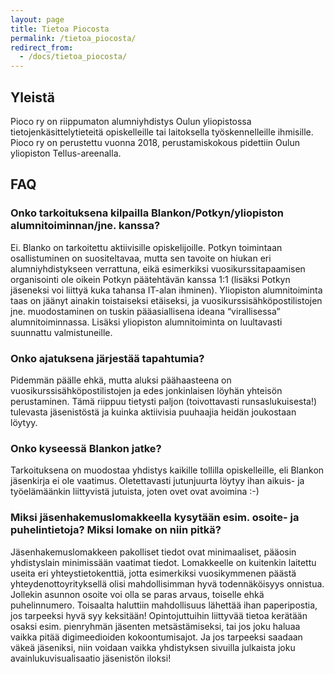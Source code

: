 ```yaml
---
layout: page
title: Tietoa Piocosta
permalink: /tietoa_piocosta/
redirect_from:
  - /docs/tietoa_piocosta/
---
```


## Yleistä

Pioco ry on riippumaton alumniyhdistys Oulun yliopistossa
tietojenkäsittelytieteitä opiskelleille tai laitoksella työskennelleille
ihmisille. Pioco ry on perustettu vuonna 2018, perustamiskokous pidettiin Oulun
yliopiston Tellus-areenalla.

## FAQ

### Onko tarkoituksena kilpailla Blankon/Potkyn/yliopiston alumnitoiminnan/jne. kanssa?

Ei. Blanko on tarkoitettu aktiivisille opiskelijoille. Potkyn toimintaan
osallistuminen on suositeltavaa, mutta sen tavoite on hiukan eri
alumniyhdistykseen verrattuna, eikä esimerkiksi vuosikurssitapaamisen
organisointi ole oikein Potkyn päätehtävän kanssa 1:1 (lisäksi Potkyn jäseneksi
voi liittyä kuka tahansa IT-alan ihminen). Yliopiston alumnitoiminta taas on
jäänyt ainakin toistaiseksi etäiseksi, ja vuosikurssisähköpostilistojen jne.
muodostaminen on tuskin pääasiallisena ideana “virallisessa” alumnitoiminnassa.
Lisäksi yliopiston alumnitoiminta on luultavasti suunnattu valmistuneille.

### Onko ajatuksena järjestää tapahtumia?

Pidemmän päälle ehkä, mutta aluksi päähaasteena on vuosikurssisähköpostilistojen
ja edes jonkinlaisen löyhän yhteisön perustaminen. Tämä riippuu tietysti paljon
(toivottavasti runsaslukuisesta!) tulevasta jäsenistöstä ja kuinka aktiivisia
puuhaajia heidän joukostaan löytyy.

### Onko kyseessä Blankon jatke?

Tarkoituksena on muodostaa yhdistys kaikille tollilla opiskelleille, eli Blankon
jäsenkirja ei ole vaatimus. Oletettavasti jutunjuurta löytyy ihan aikuis- ja
työelämäänkin liittyvistä jutuista, joten ovet ovat avoimina :-)

### Miksi jäsenhakemuslomakkeella kysytään esim. osoite- ja puhelintietoja? Miksi lomake on niin pitkä?

Jäsenhakemuslomakkeen pakolliset tiedot ovat minimaaliset, pääosin yhdistyslain
minimissään vaatimat tiedot. Lomakkeelle on kuitenkin laitettu useita eri
yhteystietokenttiä, jotta esimerkiksi vuosikymmenen päästä yhteydenottoyrityksellä
olisi mahdollisimman hyvä todennäköisyys onnistua. Jollekin asunnon osoite
voi olla se paras arvaus, toiselle ehkä puhelinnumero. Toisaalta haluttiin mahdollisuus
lähettää ihan paperipostia, jos tarpeeksi hyvä syy keksitään! Opintojuttuihin liittyvää
tietoa kerätään osaksi esim. pienryhmän jäsenten metsästämiseksi, tai jos joku haluaa
vaikka pitää digimeedioiden kokoontumisajot. Ja jos tarpeeksi saadaan väkeä jäseniksi,
niin voidaan vaikka yhdistyksen sivuilla julkaista joku avainlukuvisualisaatio jäsenistön
iloksi!
